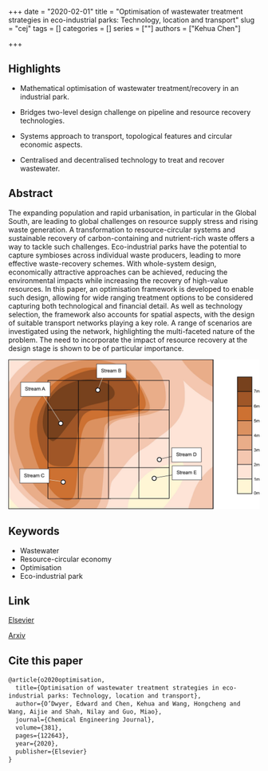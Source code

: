 +++
date = "2020-02-01"
title = "Optimisation of wastewater treatment strategies in eco-industrial parks: Technology, location and transport"
slug = "cej"
tags = []
categories = []
series = [""]
authors = ["Kehua Chen"]

+++

## Highlights

- Mathematical optimisation of wastewater treatment/recovery in an industrial park.

- Bridges two-level design challenge on pipeline and resource recovery technologies.

- Systems approach to transport, topological features and circular economic aspects.

- Centralised and decentralised technology to treat and recover wastewater.



## Abstract

The expanding population and rapid urbanisation, in particular in the Global South, are leading to global challenges on resource supply stress and rising waste generation. A transformation to resource-circular systems and sustainable recovery of carbon-containing and nutrient-rich waste offers a way to tackle such challenges. Eco-industrial parks have the potential to capture symbioses across individual waste producers, leading to more effective waste-recovery schemes. With whole-system design, economically attractive approaches can be achieved, reducing the environmental impacts while increasing the recovery of high-value resources. In this paper, an optimisation framework is developed to enable such design, allowing for wide ranging treatment options to be considered capturing both technological and financial detail. As well as technology selection, the framework also accounts for spatial aspects, with the design of suitable transport networks playing a key role. A range of scenarios are investigated using the network, highlighting the multi-faceted nature of the problem. The need to incorporate the impact of resource recovery at the design stage is shown to be of particular importance.

![layout](../../layout.jpg)

## Keywords

- Wastewater
- Resource-circular economy
- Optimisation
- Eco-industrial park

## Link

[Elsevier](https://www.sciencedirect.com/science/article/pii/S1385894719320467?via%3Dihub)

[Arxiv](https://arxiv.org/abs/2005.09987)

## Cite this paper

    @article{o2020optimisation,
      title={Optimisation of wastewater treatment strategies in eco-industrial parks: Technology, location and transport},
      author={O’Dwyer, Edward and Chen, Kehua and Wang, Hongcheng and Wang, Aijie and Shah, Nilay and Guo, Miao},
      journal={Chemical Engineering Journal},
      volume={381},
      pages={122643},
      year={2020},
      publisher={Elsevier}
    }